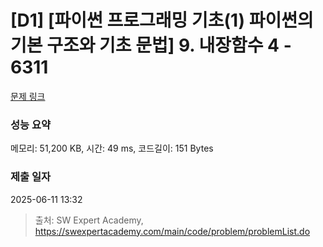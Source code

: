 # [D1] [파이썬 프로그래밍 기초(1) 파이썬의 기본 구조와 기초 문법] 9. 내장함수 4 - 6311 

[문제 링크](https://swexpertacademy.com/main/code/problem/problemDetail.do?contestProbId=AWcWDP9a5UYDFAU4) 

### 성능 요약

메모리: 51,200 KB, 시간: 49 ms, 코드길이: 151 Bytes

### 제출 일자

2025-06-11 13:32



> 출처: SW Expert Academy, https://swexpertacademy.com/main/code/problem/problemList.do